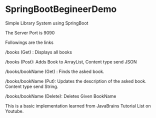 # SpringBootBegineerDemo
Simple Library System using SpringBoot 


The Server Port is 9090

Followings are the links

/books (Get) : Displays all books 


/books (Post): Adds Book to ArrayList, Content type send JSON 


/books/bookName (Get) : Finds the asked book. 


/books/bookName (Put): Updates the description of the asked book. Content type send String.


/books/bookName (Delete): Deletes Given BookName

This is a basic implementation learned from JavaBrains Tutorial List on Youtube. 
